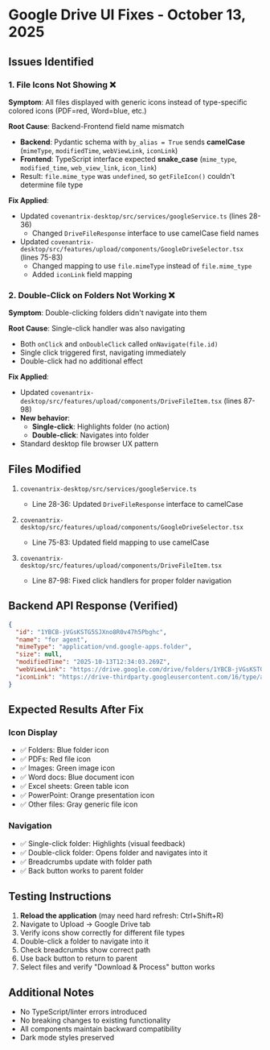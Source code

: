 # Google Drive UI Fixes - October 13, 2025

## Issues Identified

### 1. File Icons Not Showing ❌
**Symptom**: All files displayed with generic icons instead of type-specific colored icons (PDF=red, Word=blue, etc.)

**Root Cause**: Backend-Frontend field name mismatch
- **Backend**: Pydantic schema with `by_alias = True` sends **camelCase** (`mimeType`, `modifiedTime`, `webViewLink`, `iconLink`)
- **Frontend**: TypeScript interface expected **snake_case** (`mime_type`, `modified_time`, `web_view_link`, `icon_link`)
- Result: `file.mime_type` was `undefined`, so `getFileIcon()` couldn't determine file type

**Fix Applied**:
- Updated `covenantrix-desktop/src/services/googleService.ts` (lines 28-36)
  - Changed `DriveFileResponse` interface to use camelCase field names
- Updated `covenantrix-desktop/src/features/upload/components/GoogleDriveSelector.tsx` (lines 75-83)
  - Changed mapping to use `file.mimeType` instead of `file.mime_type`
  - Added `iconLink` field mapping

### 2. Double-Click on Folders Not Working ❌
**Symptom**: Double-clicking folders didn't navigate into them

**Root Cause**: Single-click handler was also navigating
- Both `onClick` and `onDoubleClick` called `onNavigate(file.id)`
- Single click triggered first, navigating immediately
- Double-click had no additional effect

**Fix Applied**:
- Updated `covenantrix-desktop/src/features/upload/components/DriveFileItem.tsx` (lines 87-98)
- **New behavior**:
  - **Single-click**: Highlights folder (no action)
  - **Double-click**: Navigates into folder
- Standard desktop file browser UX pattern

## Files Modified

1. `covenantrix-desktop/src/services/googleService.ts`
   - Line 28-36: Updated `DriveFileResponse` interface to camelCase

2. `covenantrix-desktop/src/features/upload/components/GoogleDriveSelector.tsx`
   - Line 75-83: Updated field mapping to use camelCase

3. `covenantrix-desktop/src/features/upload/components/DriveFileItem.tsx`
   - Line 87-98: Fixed click handlers for proper folder navigation

## Backend API Response (Verified)

```json
{
  "id": "1YBCB-jVGsKSTG5SJXno8R0v47h5Pbghc",
  "name": "for agent",
  "mimeType": "application/vnd.google-apps.folder",
  "size": null,
  "modifiedTime": "2025-10-13T12:34:03.269Z",
  "webViewLink": "https://drive.google.com/drive/folders/1YBCB-jVGsKSTG5SJXno8R0v47h5Pbghc",
  "iconLink": "https://drive-thirdparty.googleusercontent.com/16/type/application/vnd.google-apps.folder+shared"
}
```

## Expected Results After Fix

### Icon Display
- ✅ Folders: Blue folder icon
- ✅ PDFs: Red file icon
- ✅ Images: Green image icon
- ✅ Word docs: Blue document icon
- ✅ Excel sheets: Green table icon
- ✅ PowerPoint: Orange presentation icon
- ✅ Other files: Gray generic file icon

### Navigation
- ✅ Single-click folder: Highlights (visual feedback)
- ✅ Double-click folder: Opens folder and navigates into it
- ✅ Breadcrumbs update with folder path
- ✅ Back button works to parent folder

## Testing Instructions

1. **Reload the application** (may need hard refresh: Ctrl+Shift+R)
2. Navigate to Upload → Google Drive tab
3. Verify icons show correctly for different file types
4. Double-click a folder to navigate into it
5. Check breadcrumbs show correct path
6. Use back button to return to parent
7. Select files and verify "Download & Process" button works

## Additional Notes

- No TypeScript/linter errors introduced
- No breaking changes to existing functionality
- All components maintain backward compatibility
- Dark mode styles preserved

